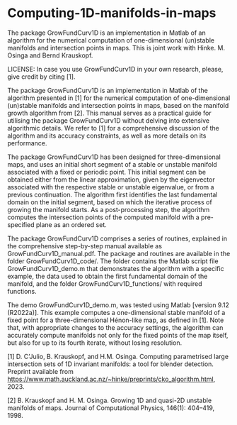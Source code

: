 # Computing-1D-manifolds-in-maps
 The package GrowFundCurv1D is an implementation in Matlab of an algorithm for the numerical computation of one-dimensional (un)stable manifolds and intersection points in maps. This is joint work with Hinke. M. Osinga and Bernd Krauskopf. 
 
 LICENSE: In case you use GrowFundCurv1D in your own research, please, give credit by citing [1]. 

The package GrowFundCurv1D is an implementation in Matlab of the algorithm presented in [1] for the numerical computation of one-dimensional (un)stable manifolds and intersection points in maps, based on the manifold growth algorithm from [2]. This manual serves as a practical guide for utilising the package GrowFundCurv1D without delving into extensive algorithmic details. We refer to [1] for a comprehensive discussion of the algorithm and its accuracy constraints, as well as more details on its performance.

The package GrowFundCurv1D has been designed for three-dimensional maps, and uses an initial short segment of a stable or unstable manifold associated with a fixed or periodic point. This initial segment can be obtained either from the linear approximation, given by the eigenvector associated with the respective stable or unstable eigenvalue, or from a previous continuation. The algorithm first identifies the last fundamental domain on the initial segment, based on which the iterative process of growing the manifold starts. As a post-processing step, the algorithm computes the intersection points of the computed manifold with a pre-specified plane as an ordered set.

The package GrowFundCurv1D comprises a series of routines, explained in the comprehensive step-by-step manual available as GrowFundCurv1D_manual.pdf. The package and routines are available in the folder GrowFundCurv1D_code/. The folder contains the Matlab script file GrowFundCurv1D_demo.m that demonstrates the algorithm with a specific example, the data used to obtain the first fundamental domain of the manifold, and the folder GrowFundCurv1D_functions/ with required functions.

The demo GrowFundCurv1D_demo.m, was tested using Matlab [version 9.12 (R2022a)]. This example computes a one-dimensional stable manifold of a fixed point for a three-dimensional Hénon-like map, as defined in [1]. Note that, with appropriate changes to the accuracy settings, the algorithm can accurately compute manifolds not only for the fixed points of the map itself, but also for up to its fourth iterate, without losing resolution.

[1] D. C’Julio, B. Krauskopf, and H.M. Osinga. Computing parametrised large intersection sets of 1D invariant manifolds: a tool for blender detection. Preprint available from https://www.math.auckland.ac.nz/~hinke/preprints/cko_algorithm.html, 2023.

[2] B. Krauskopf and H. M. Osinga. Growing 1D and quasi-2D unstable manifolds of maps. Journal of Computational Physics, 146(1): 404–419, 1998.